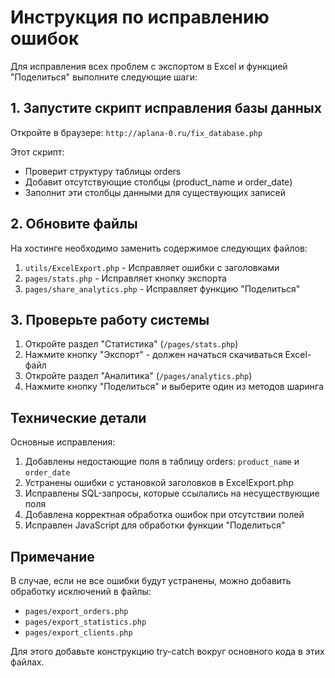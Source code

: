 # Инструкция по исправлению ошибок

Для исправления всех проблем с экспортом в Excel и функцией "Поделиться" выполните следующие шаги:

## 1. Запустите скрипт исправления базы данных

Откройте в браузере: `http://aplana-0.ru/fix_database.php`

Этот скрипт:
- Проверит структуру таблицы orders
- Добавит отсутствующие столбцы (product_name и order_date)
- Заполнит эти столбцы данными для существующих записей

## 2. Обновите файлы

На хостинге необходимо заменить содержимое следующих файлов:

1. `utils/ExcelExport.php` - Исправляет ошибки с заголовками
2. `pages/stats.php` - Исправляет кнопку экспорта
3. `pages/share_analytics.php` - Исправляет функцию "Поделиться"

## 3. Проверьте работу системы

1. Откройте раздел "Статистика" (`/pages/stats.php`)
2. Нажмите кнопку "Экспорт" - должен начаться скачиваться Excel-файл
3. Откройте раздел "Аналитика" (`/pages/analytics.php`)
4. Нажмите кнопку "Поделиться" и выберите один из методов шаринга

## Технические детали

Основные исправления:
1. Добавлены недостающие поля в таблицу orders: `product_name` и `order_date` 
2. Устранены ошибки с установкой заголовков в ExcelExport.php
3. Исправлены SQL-запросы, которые ссылались на несуществующие поля
4. Добавлена корректная обработка ошибок при отсутствии полей
5. Исправлен JavaScript для обработки функции "Поделиться"

## Примечание

В случае, если не все ошибки будут устранены, можно добавить обработку исключений в файлы:
- `pages/export_orders.php`
- `pages/export_statistics.php`
- `pages/export_clients.php`

Для этого добавьте конструкцию try-catch вокруг основного кода в этих файлах. 